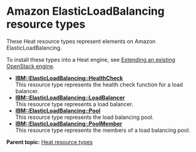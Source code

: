 # Amazon ElasticLoadBalancing resource types

These Heat resource types represent elements on Amazon ElasticLoadBalancing.

To install these types into a Heat engine, see [Extending an existing OpenStack engine](../../com.ibm.udeploy.install.doc/topics/extending_an_engine_for_openstack.md).

-   **[IBM::ElasticLoadBalancing::HealthCheck](../../com.ibm.edt.heat.reference.doc/topics/res_ibm_elasticloadbalancing_healthcheck.md)**  
This resource type represents the health check function for a load balancer.
-   **[IBM::ElasticLoadBalancing::LoadBalancer](../../com.ibm.edt.heat.reference.doc/topics/res_ibm_elasticloadbalancing_loadbalancer.md)**  
This resource type represents a load balancer.
-   **[IBM::ElasticLoadBalancing::Pool](../../com.ibm.edt.heat.reference.doc/topics/res_ibm_elasticloadbalancing_pool.md)**  
This resource type represents the load balancing pool.
-   **[IBM::ElasticLoadBalancing::PoolMember](../../com.ibm.edt.heat.reference.doc/topics/res_ibm_elasticloadbalancing_poolmember.md)**  
This resource type represents the members of a load balancing pool.

**Parent topic:** [Heat resource types](../../com.ibm.edt.heat.reference.doc/topics/ref_heat_types_ov.md)

